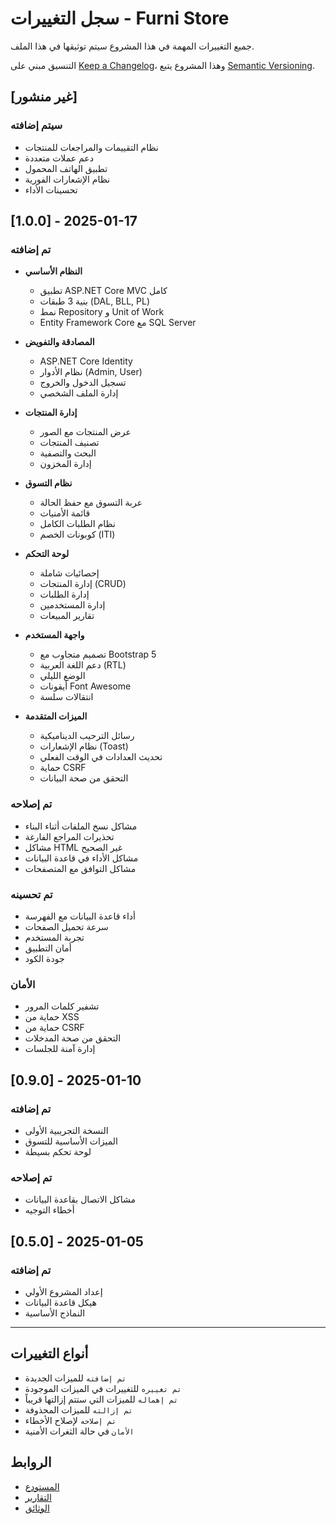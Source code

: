 # سجل التغييرات - Furni Store

جميع التغييرات المهمة في هذا المشروع سيتم توثيقها في هذا الملف.

التنسيق مبني على [Keep a Changelog](https://keepachangelog.com/en/1.0.0/)،
وهذا المشروع يتبع [Semantic Versioning](https://semver.org/spec/v2.0.0.html).

## [غير منشور]

### سيتم إضافته
- نظام التقييمات والمراجعات للمنتجات
- دعم عملات متعددة
- تطبيق الهاتف المحمول
- نظام الإشعارات الفورية
- تحسينات الأداء

## [1.0.0] - 2025-01-17

### تم إضافته
- **النظام الأساسي**
  - تطبيق ASP.NET Core MVC كامل
  - بنية 3 طبقات (DAL, BLL, PL)
  - نمط Repository و Unit of Work
  - Entity Framework Core مع SQL Server

- **المصادقة والتفويض**
  - ASP.NET Core Identity
  - نظام الأدوار (Admin, User)
  - تسجيل الدخول والخروج
  - إدارة الملف الشخصي

- **إدارة المنتجات**
  - عرض المنتجات مع الصور
  - تصنيف المنتجات
  - البحث والتصفية
  - إدارة المخزون

- **نظام التسوق**
  - عربة التسوق مع حفظ الحالة
  - قائمة الأمنيات
  - نظام الطلبات الكامل
  - كوبونات الخصم (ITI)

- **لوحة التحكم**
  - إحصائيات شاملة
  - إدارة المنتجات (CRUD)
  - إدارة الطلبات
  - إدارة المستخدمين
  - تقارير المبيعات

- **واجهة المستخدم**
  - تصميم متجاوب مع Bootstrap 5
  - دعم اللغة العربية (RTL)
  - الوضع الليلي
  - أيقونات Font Awesome
  - انتقالات سلسة

- **الميزات المتقدمة**
  - رسائل الترحيب الديناميكية
  - نظام الإشعارات (Toast)
  - تحديث العدادات في الوقت الفعلي
  - حماية CSRF
  - التحقق من صحة البيانات

### تم إصلاحه
- مشاكل نسخ الملفات أثناء البناء
- تحذيرات المراجع الفارغة
- مشاكل HTML غير الصحيح
- مشاكل الأداء في قاعدة البيانات
- مشاكل التوافق مع المتصفحات

### تم تحسينه
- أداء قاعدة البيانات مع الفهرسة
- سرعة تحميل الصفحات
- تجربة المستخدم
- أمان التطبيق
- جودة الكود

### الأمان
- تشفير كلمات المرور
- حماية من XSS
- حماية من CSRF
- التحقق من صحة المدخلات
- إدارة آمنة للجلسات

## [0.9.0] - 2025-01-10

### تم إضافته
- النسخة التجريبية الأولى
- الميزات الأساسية للتسوق
- لوحة تحكم بسيطة

### تم إصلاحه
- مشاكل الاتصال بقاعدة البيانات
- أخطاء التوجيه

## [0.5.0] - 2025-01-05

### تم إضافته
- إعداد المشروع الأولي
- هيكل قاعدة البيانات
- النماذج الأساسية

---

## أنواع التغييرات

- `تم إضافته` للميزات الجديدة
- `تم تغييره` للتغييرات في الميزات الموجودة
- `تم إهماله` للميزات التي ستتم إزالتها قريباً
- `تم إزالته` للميزات المحذوفة
- `تم إصلاحه` لإصلاح الأخطاء
- `الأمان` في حالة الثغرات الأمنية

## الروابط

- [المستودع](https://github.com/username/furni-store)
- [التقارير](https://github.com/username/furni-store/issues)
- [الوثائق](https://github.com/username/furni-store/wiki)
